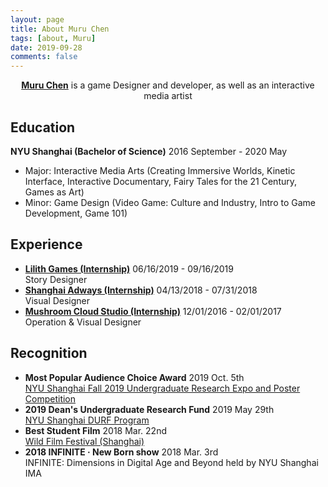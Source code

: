 ```yaml
---
layout: page
title: About Muru Chen
tags: [about, Muru]
date: 2019-09-28
comments: false
---
```

    
<center><a href="http://MuruC.github.io/"><b>Muru Chen</b></a> is a game Designer and developer, as well as an interactive media artist</center>


## Education
<b>NYU Shanghai (Bachelor of Science)</b>
	2016 September - 2020 May    
* Major: Interactive Media Arts (Creating Immersive Worlds, Kinetic Interface, Interactive Documentary, Fairy Tales for the 21 Century, Games as Art)
* Minor: Game Design (Video Game: Culture and Industry, Intro to Game Development, Game 101)
	
## Experience
* <a href="https://www.lilithgames.com/en/"><b>Lilith Games (Internship)</b></a>
	06/16/2019 - 09/16/2019    
	Story Designer
* <a href="https://adways.com.cn/"><b>Shanghai Adways  (Internship)</b></a>
	04/13/2018 - 07/31/2018     
	Visual Designer
* <a href="http://www.mushroomcloud.cc/ "><b>Mushroom Cloud Studio (Internship)</b></a>
	12/01/2016 - 02/01/2017    
	Operation & Visual Designer

## Recognition
* <b>Most Popular Audience Choice Award</b>
	2019 Oct. 5th    
	<a href="https://shanghai.nyu.edu/content/undergraduate-research-symposium-and-conferences">NYU Shanghai Fall 2019 Undergraduate Research Expo and Poster Competition</a>	
* <b>2019 Dean's Undergraduate Research Fund</b>
	2019 May 29th     
	<a href="https://shanghai.nyu.edu/academics/undergraduate-research">NYU Shanghai DURF Program</a>	
* <b>Best Student Film</b>
	2018 Mar. 22nd    
	<a href="https://nywildfilmfestival.com/">Wild Film Festival (Shanghai)</a>	  
* <b>2018 INFINITE · New Born show</b>
	2018 Mar. 3rd   
	INFINITE: Dimensions in Digital Age and Beyond held by NYU Shanghai IMA	
